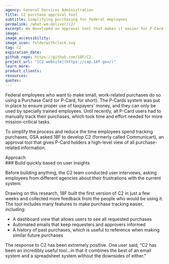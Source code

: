 ```yaml
---
agency: General Services Administration
title: C2 purchase approval tool
subtitle: Simplifying purchasing for federal employees
permalink: /what-we-deliver/c2/
excerpt: We developed an approval tool that makes it easier for P-Card holders to manage purchases and approvals.
image:
image_accessibility:
image_icon: folderwithclock.svg
tag: c2
expiration_date:
github_repo: https://github.com/18F/C2
project_url: "[C2 website](https://cap.18f.gov/)"
learn_more:
product_clients:
resources:
quotes:
---
```


Federal employees who want to make small, work-related purchases do so using a Purchase Card (or P-Card, for short). The P-Cards system was put in place to ensure proper use of taxpayers’ money, and they can only be used by specially trained employees. Until recently, all P-Card users had to manually track their purchases, which took time and effort needed for more mission-critical tasks.

To simplify the process and reduce the time employees spend tracking purchases, GSA asked 18F to develop C2 (formerly called Communicart), an approval tool that gives P-Card holders a high-level view of all purchase-related information.

<div class="small-caps">Approach</div>
### Build quickly based on user insights

Before building anything, the C2 team conducted user interviews, asking employees from different agencies about their frustrations with the current system.

Drawing on this research, 18F built the first version of C2 in just a few weeks and collected more feedback from the people who would be using it. The tool includes many features to make purchase tracking easier, including:

- A dashboard view that allows users to see all requested purchases
- Automated emails that keep requesters and approvers informed
- A history of past purchases, which is useful to reference when making similar future purchases

The response to C2 has been extremely positive. One user said, “C2 has been an incredibly useful tool...in that it combines the best of an email system and a spreadsheet system without the downsides of either."
